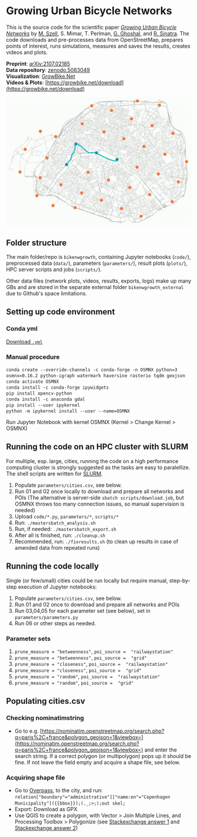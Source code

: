 # Growing Urban Bicycle Networks

This is the source code for the scientific paper [*Growing Urban Bicycle Networks*](https://arxiv.org/abs/2107.02185) by [M. Szell](http://michael.szell.net/), S. Mimar, T. Perlman, [G. Ghoshal](http://gghoshal.pas.rochester.edu/), and [R. Sinatra](http://www.robertasinatra.com/). The code downloads and pre-processes data from OpenStreetMap, prepares points of interest, runs simulations, measures and saves the results, creates videos and plots. 

**Preprint**: [arXiv:2107.02185](https://arxiv.org/abs/2107.02185)  
**Data repository**: [zenodo.5083049](https://zenodo.org/record/5083049)  
**Visualization**: [GrowBike.Net](https://growbike.net)  
**Videos & Plots**: [https://growbike.net/download](https://growbike.net/download)

[![Growing Urban Bicycle Networks](readmevideo.gif)](https://growbike.net/city/paris)

## Folder structure
The main folder/repo is `bikenwgrowth`, containing Jupyter notebooks (`code/`), preprocessed data (`data/`), parameters (`parameters/`), result plots (`plots/`), HPC server scripts and jobs (`scripts/`).

Other data files (network plots, videos, results, exports, logs) make up many GBs and are stored in the separate external folder `bikenwgrowth_external` due to Github's space limitations.

## Setting up code environment
### Conda yml
[Download `.yml`](env.yml)

### Manual procedure
```
conda create --override-channels -c conda-forge -n OSMNX python=3 osmnx=0.16.2 python-igraph watermark haversine rasterio tqdm geojson
conda activate OSMNX
conda install -c conda-forge ipywidgets
pip install opencv-python
conda install -c anaconda gdal
pip install --user ipykernel
python -m ipykernel install --user --name=OSMNX
```
Run Jupyter Notebook with kernel OSMNX (Kernel > Change Kernel > OSMNX)

## Running the code on an HPC cluster with SLURM
For multiple, esp. large, cities, running the code on a high performance computing cluster is strongly suggested as the tasks are easy to paralellize. The shell scripts are written for [SLURM](https://slurm.schedmd.com/overview.html).  

1. Populate `parameters/cities.csv`, see below.
2. Run 01 and 02 once locally to download and prepare all networks and POIs (The alternative is server-side `sbatch scripts/download.job`, but OSMNX throws too many connection issues, so manual supervision is needed)
3. Upload `code/*.py`, `parameters/*`, `scripts/*`
4. Run: `./mastersbatch_analysis.sh`
5. Run, if needed: `./mastersbatch_export.sh`
6. After all is finished, run: `./cleanup.sh`
7. Recommended, run: `./fixresults.sh` (to clean up results in case of amended data from repeated runs)

## Running the code locally
Single (or few/small) cities could be run locally but require manual, step-by-step execution of Jupyter notebooks:

1. Populate `parameters/cities.csv`, see below.
2. Run 01 and 02 once to download and prepare all networks and POIs  
3. Run 03,04,05 for each parameter set (see below), set in `parameters/parameters.py`  
4. Run 06 or other steps as needed.

### Parameter sets 
1. `prune_measure = "betweenness"`, `poi_source =  "railwaystation"`  
2. `prune_measure = "betweenness"`, `poi_source =  "grid"`  
3. `prune_measure = "closeness"`, `poi_source =  "railwaystation"`  
4. `prune_measure = "closeness"`, `poi_source =  "grid"`  
5. `prune_measure = "random"`, `poi_source =  "railwaystation"`  
6. `prune_measure = "random"`, `poi_source =  "grid"` 

## Populating cities.csv
### Checking nominatimstring  
* Go to e.g. [https://nominatim.openstreetmap.org/search.php?q=paris%2C+france&polygon_geojson=1&viewbox=](https://nominatim.openstreetmap.org/search.php?q=paris%2C+france&polygon_geojson=1&viewbox=) and enter the search string. If a correct polygon (or multipolygon) pops up it should be fine. If not leave the field empty and acquire a shape file, see below.

### Acquiring shape file  
* Go to [Overpass](overpass-turbo.eu), to the city, and run:
    `relation["boundary"="administrative"]["name:en"="Copenhagen Municipality"]({{bbox}});(._;>;);out skel;`
* Export: Download as GPX
* Use QGIS to create a polygon, with Vector > Join Multiple Lines, and Processing Toolbox > Polygonize (see [Stackexchange answer 1](https://gis.stackexchange.com/questions/98320/connecting-two-line-ends-in-qgis-without-resorting-to-other-software) and [Stackexchange answer 2](https://gis.stackexchange.com/questions/207463/convert-a-line-to-polygon))
